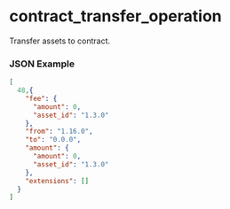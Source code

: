 # contract_transfer_operation

Transfer assets to contract.

### JSON Example

```json
[
  48,{
    "fee": {
      "amount": 0,
      "asset_id": "1.3.0"
    },
    "from": "1.16.0",
    "to": "0.0.0",
    "amount": {
      "amount": 0,
      "asset_id": "1.3.0"
    },
    "extensions": []
  }
]
```